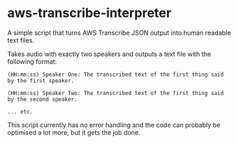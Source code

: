 # aws-transcribe-interpreter
A simple script that turns AWS Transcribe JSON output into human readable text files.

Takes audio with exactly two speakers and outputs a text file with the following format:

```
(HH:mm:ss) Speaker One: The transcribed text of the first thing said by the first speaker.

(HH:mm:ss) Speaker Two: The transcribed text of the first thing said by the second speaker.

... etc.
```

This script currently has no error handling and the code can probably be optimised a lot more, but it gets the job done.
